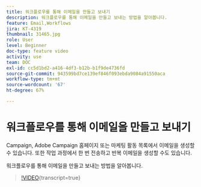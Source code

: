 ```yaml
---
title: 워크플로우를 통해 이메일을 만들고 보내기
description: 워크플로우를 통해 이메일을 만들고 보내는 방법을 알아봅니다.
feature: Email,Workflows
jira: KT-4319
thumbnail: 31465.jpg
role: User
level: Beginner
doc-type: feature video
activity: use
team: DOC
exl-id: cc5d1bd2-a416-4df3-b12b-b1f9de4736fd
source-git-commit: 943599bd7ce139ef846f093ebda9084a91550aca
workflow-type: tm+mt
source-wordcount: '67'
ht-degree: 67%

---
```


# 워크플로우를 통해 이메일을 만들고 보내기

Campaign, Adobe Campaign 홈페이지 또는 마케팅 활동 목록에서 이메일을 생성할 수 있습니다. 또한 작업 과정에서 한 번 전송하고 반복 이메일을 생성할 수도 있습니다.

워크플로우를 통해 이메일을 만들고 보내는 방법을 알아봅니다.

>[!VIDEO](https://video.tv.adobe.com/v/31465?learn=on){transcript=true}
